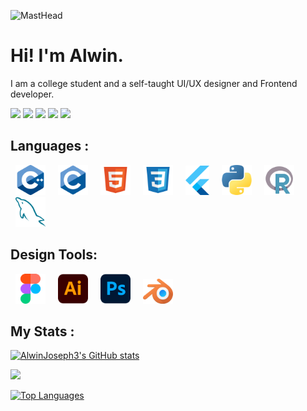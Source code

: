 ![MastHead](https://github.com/AlwinJoseph3/AlwinJoseph3/blob/main/night_r.gif)





Hi! I'm Alwin.
====================================================================================================================================

I am a college student and a self-taught UI/UX designer and Frontend developer.

<!-- <p><b>UI/UX Design</b>:   I design clean and modern user interfaces, keeping user experience at the forefront.</p>
<p><b>Frontend Development</b>: Proficient in HTML & CSS, I bring designs to life.</p>  -->

[![](https://img.shields.io/badge/-Gmail-%23F2A60C?style=for-the-badge&logo=gmail&logoColor=white)](mailto:alwinjoseph1403@gmail.com)
[![](https://img.shields.io/badge/Dribbble-EA4C89?style=for-the-badge&logo=dribbble&logoColor=white)](https://dribbble.com/alwinjoseph3)
[![](https://img.shields.io/badge/Instagram-E4405F?style=for-the-badge&logo=instagram&logoColor=white)](https://www.instagram.com/al_win.joseph)
[![](https://img.shields.io/badge/LinkedIn-0077B5?style=for-the-badge&logo=linkedin&logoColor=white)](https://www.linkedin.com/in/alwin-joseph-807420221/)
[![](https://img.shields.io/badge/Spotify-1ED760?&style=for-the-badge&logo=spotify&logoColor=white)](https://open.spotify.com/user/31zqn2qlygprx4cypyua67b5knxu)

## Languages :
<div padding="8px">
<img src='assets/c++.png' width="48px" hspace="8" >
<img src='assets/c.png' width="48px" hspace="8" >
<img src='assets/html.png' width="48px" hspace="8" >
<img src='assets/css.png' width="48px" hspace="8" >
<img src='assets/flutter.png' width="38px" hspace="8" >
<img src='assets/python.png' width="48px" hspace="8" >
<img src='assets/r.png' width="48px" hspace="8" >
<img src='assets/mysql.png' width="48px" hspace="8" >
</div>

## Design Tools:
<div padding="8px">

<img src="assets/figma.png" width="48px" hspace="8">
<img src='assets/illustrator.png' width="48px" hspace="8" >
<img src='assets/ph.png' width="48px" hspace="8" >
<img src='assets/blender.png' width="48px" hspace="8" >

## My Stats :

<a href="http://www.github.com/AlwinJoseph3"><img src="https://github-readme-stats.vercel.app/api?username=AlwinJoseph3&show_icons=true&hide=&count_private=true&title_color=10b981&text_color=ffffff&icon_color=10b981&bg_color=1c1917&hide_border=true&show_icons=true" alt="AlwinJoseph3's GitHub stats" /></a>

<a href="http://www.github.com/AlwinJoseph3"><img src="https://github-readme-streak-stats.herokuapp.com/?user=AlwinJoseph3&stroke=ffffff&background=1c1917&ring=10b981&fire=10b981&currStreakNum=ffffff&currStreakLabel=10b981&sideNums=ffffff&sideLabels=ffffff&dates=ffffff&hide_border=true" /></a>

<a href="https://github.com/AlwinJoseph3" align="left"><img src="https://github-readme-stats.vercel.app/api/top-langs/?username=AlwinJoseph3&langs_count=10&title_color=10b981&text_color=ffffff&icon_color=10b981&bg_color=1c1917&hide_border=true&locale=en&custom_title=Top%20%Languages" alt="Top Languages" /></a>
